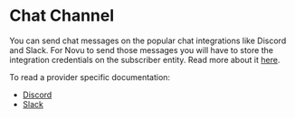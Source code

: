 # Chat Channel

You can send chat messages on the popular chat integrations like Discord and Slack.
For Novu to send those messages you will have to store the integration credentials on the subscriber entity. Read more about it [here](/platform/subscribers#updating-subscriber-credentials).

To read a provider specific documentation:

- [Discord](/channels/chat/discord)
- [Slack](/channels/chat/slack)
